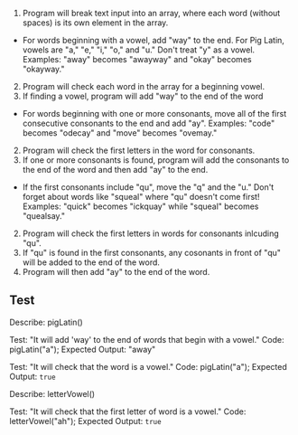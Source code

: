 1. Program will break text input into an array, where each word (without spaces) is its own element in the array.

* For words beginning with a vowel, add "way" to the end. For Pig Latin, vowels are "a," "e," "i," "o," and "u." Don't treat "y" as a vowel. Examples: "away" becomes "awayway" and "okay" becomes "okayway."

2. Program will check each word in the array for a beginning vowel.
3. If finding a vowel, program will add "way" to the end of the word

* For words beginning with one or more consonants, move all of the first consecutive consonants to the end and add "ay". Examples: "code" becomes "odecay" and "move" becomes "ovemay."

2. Program will check the first letters in the word for consonants.
3. If one or more consonants is found, program will add the consonants to the end of the word and then add "ay" to the end.

* If the first consonants include "qu", move the "q" and the "u." Don't forget about words like "squeal" where "qu" doesn't come first! Examples: "quick" becomes "ickquay" while "squeal" becomes "quealsay."

2. Program will check the first letters in words for consonants inlcuding "qu".
3. If "qu" is found in the first consonants, any cosonants in front of "qu" will be added to the end of the word.
4. Program will then add "ay" to the end of the word.

## Test

Describe: pigLatin()

Test: "It will add 'way' to the end of words that begin with a vowel."
Code: pigLatin("a");
Expected Output: "away"

Test: "It will check that the word is a vowel."
Code: pigLatin("a");
Expected Output: `true`


Describe: letterVowel()

Test: "It will check that the first letter of word is a vowel."
Code: letterVowel("ah");
Expected Output: `true`
